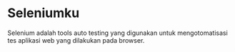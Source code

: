 # Seleniumku
Selenium adalah tools auto testing yang digunakan untuk mengotomatisasi tes aplikasi web yang dilakukan pada browser.
